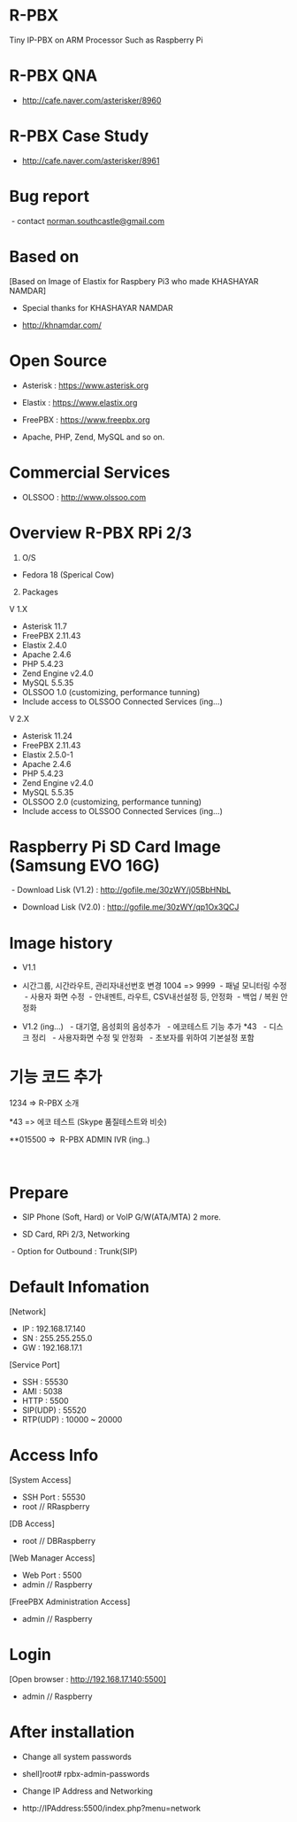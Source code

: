 

# R-PBX

Tiny IP-PBX on ARM Processor Such as Raspberry Pi

# R-PBX QNA
  - http://cafe.naver.com/asterisker/8960


# R-PBX Case Study
  - http://cafe.naver.com/asterisker/8961


# Bug report 
  - contact norman.southcastle@gmail.com

# Based on
[Based on Image of Elastix for Raspbery Pi3 who made KHASHAYAR NAMDAR]

  - Special thanks for KHASHAYAR NAMDAR

  - http://khnamdar.com/

# Open Source 

  - Asterisk : https://www.asterisk.org

  - Elastix : https://www.elastix.org

  - FreePBX : https://www.freepbx.org

  - Apache, PHP, Zend, MySQL and so on.

# Commercial Services

  - OLSSOO : http://www.olssoo.com


# Overview R-PBX RPi 2/3

1. O/S 
  - Fedora 18 (Sperical Cow)

2. Packages 

V 1.X
  - Asterisk  11.7
  - FreePBX  2.11.43
  - Elastix  2.4.0 
  - Apache 2.4.6
  - PHP 5.4.23
  - Zend Engine v2.4.0
  - MySQL 5.5.35
  - OLSSOO 1.0 (customizing, performance tunning)
  - Include access to OLSSOO Connected Services (ing...)

V 2.X
  - Asterisk  11.24
  - FreePBX  2.11.43
  - Elastix  2.5.0-1 
  - Apache 2.4.6
  - PHP 5.4.23
  - Zend Engine v2.4.0
  - MySQL 5.5.35
  - OLSSOO 2.0 (customizing, performance tunning)
  - Include access to OLSSOO Connected Services (ing...)

# Raspberry Pi SD Card Image (Samsung EVO 16G)
  
  - Download Lisk (V1.2) : http://gofile.me/30zWY/j05BbHNbL
  
  - Download Lisk (V2.0) : http://gofile.me/30zWY/qp1Ox3QCJ
  
# Image history

  - V1.1 
  - 시간그룹, 시간라우트, 관리자내선번호 변경 1004 => 9999
  - 패널 모니터링 수정
  - 사용자 화면 수정
  - 안내멘트, 라우트, CSV내선설정 등, 안정화
  - 백업 / 복원 안정화 
  
   - V1.2 (ing...)
   - 대기열, 음성회의 음성추가
   - 에코테스트 기능 추가 *43
   - 디스크 정리
   - 사용자화면 수정 및 안정화
   - 초보자를 위하여 기본설정 포함
   
# 기능 코드 추가   

1234 => R-PBX 소개

*43 => 에코 테스트 (Skype 품질테스트와 비슷)

**015500 =>  R-PBX ADMIN IVR (ing..)

  
# Prepare

  - SIP Phone (Soft, Hard) or VoIP G/W(ATA/MTA) 2 more.
  
  - SD Card, RPi 2/3, Networking  

  - Option for Outbound : Trunk(SIP)
  
 
# Default Infomation

  [Network]
  - IP : 192.168.17.140  
  - SN : 255.255.255.0 
  - GW : 192.168.17.1
  
  [Service Port]
  - SSH : 55530
  - AMI : 5038
  - HTTP : 5500
  - SIP(UDP) : 55520
  - RTP(UDP) : 10000 ~ 20000

# Access Info
  [System Access]
  - SSH Port : 55530
  - root // RRaspberry

  [DB Access]
  - root // DBRaspberry

  [Web Manager Access]
  - Web Port : 5500
  - admin // Raspberry

  [FreePBX Administration Access]
  - admin // Raspberry
  
# Login 

  [Open browser : http://192.168.17.140:5500]
  - admin // Raspberry
  
# After installation

  - Change all system passwords
  - shell]root# rpbx-admin-passwords
  
  - Change IP Address and Networking
  - http://IPAddress:5500/index.php?menu=network
  
